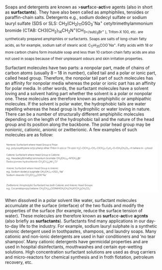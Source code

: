 Soaps and detergents are known as >**surf**ace-**act**ive agents (also in short as **surfactants**). They have also been called as amphiphiles, tensides or paraffin-chain salts. Detergents e.g., sodium dodecyl sulfate or sodium lauryl sulfate (SDS or SLS: CH<sub>3</sub>(CH<sub>2</sub>)<sub>11</sub>OSO<sub>3</sub><sup>–</sup>Na<sup>+</sup> cetyltrimethylammonium bromide (CTAB: CH<subb>3</sub>(CH<sub>2</sub>)<sub>14</sub>CH<sub>2</sub>N<sup>+</sup>(CH<sub>3</sub)<sub>3</sub>Br<sup>+</sup> ), Triton-X 100, etc. are synthetically prepared amphiphiles or surfactants. Soaps are salts of long-chain fatty acids, as for example, sodium salt of stearic acid: C<sub>17</sub>H<sub>35</sub>COO<sup>–</sup>Na<sup>+</sup>. Fatty acids with 18 or more carbon chains form insoluble soap and less than 10 carbon chain fatty acids are also not used in soaps because of their unpleasant odours and skin irritation properties.  

Surfactant molecules have two parts: a nonpolar part, made of chains of carbon atoms (usually 8 – 18 in number), called tail and a polar or ionic part, called head group. Therefore, the nonpolar tail part of such molecules has an affinity for nonpolar media whereas the polar or ionic part has an affinity for polar media. In other words, the surfactant molecules have a solvent loving and a solvent hating part whether the solvent is a polar or nonpolar one. These molecules are therefore known as amphiphilic or amphipathic molecules. If the solvent is polar water, the hydrophobic tails are water repelling whereas the head group is hydrophilic or water loving in nature. There can be a number of structurally different amphiphilic molecules depending on the length of the hydrophobic tail and the nature of the head group and its position along the backbone. The polar head group may be nonionic, cationic, anionic or zwitterionic. A few examples of such molecules are as follow:   

<center><img src="images/image1.png">  </center>  

When dissolved in a polar solvent like water, surfactant molecules accumulate at the surface (interface) of the two fluids and modify the properties of the surface (for example, reduce the surface tension of water). These molecules are therefore known as **surf**ace-**act**ive **a**ge**nts** (also briefly as **surfactants**). Surfactants find many applications in our day-to-day life to the industry. For example, sodium lauryl sulphate is a synthetic anionic detergent used in toothpastes, shampoos, and laundry soaps. Many cationic and non-ionic detergents are used in hair conditioners and ‘no tear shampoo’. Many cationic detergents have germicidal properties and are used in hospital disinfectants, mouthwashes and certain eye-wetting solutions. High concentration surfactant solutions are used as drug carriers and micro-reactors for chemical synthesis and in froth flotation, petroleum recovery, etc.   






